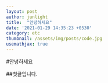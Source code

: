 ```yaml
---
layout: post
author: junlight
title:  "안녕하세요"
date: '2021-01-29 14:35:23 +0530'
category: etc
thumbnail: /assets/img/posts/code.jpg
usemathjax: true
---
```


#안녕하세요

##첫글입니다.